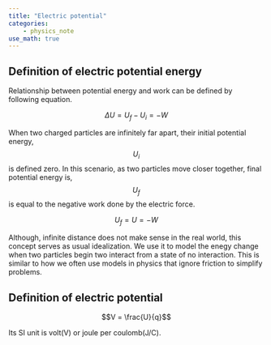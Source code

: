 ```yaml
---
title: "Electric potential"
categories:
    - physics_note
use_math: true
---
```


<h2>Definition of electric potential energy</h2>

Relationship between potential energy and work can be defined by following equation.

$$\Delta U = U_f - U_i = -W$$

When two charged particles are infinitely far apart, their initial potential energy, $$U_i$$ is defined zero. 
In this scenario, as two particles move closer together, final potential energy is, $$U_f$$ is equal to the negative work done by the electric force.

$$U_f = U = -W$$

Although, infinite distance does not make sense in the real world, this concept serves as usual idealization.
We use it to model the enegy change when two particles begin two interact from a state of no interaction.
This is similar to how we often use models in physics that ignore friction to simplify problems.

## Definition of electric potential

$$V = \frac{U}{q}$$

Its SI unit is volt(V) or joule per coulomb(J/C).